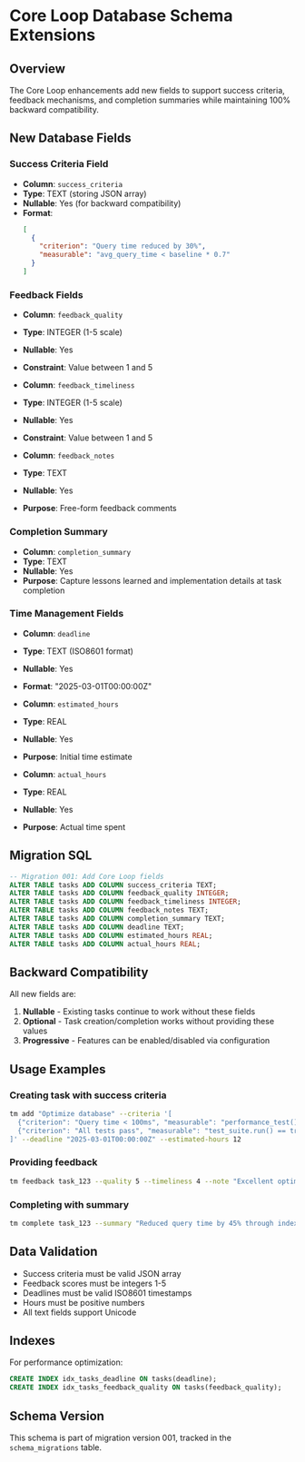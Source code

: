 # Core Loop Database Schema Extensions

## Overview
The Core Loop enhancements add new fields to support success criteria, feedback mechanisms, and completion summaries while maintaining 100% backward compatibility.

## New Database Fields

### Success Criteria Field
- **Column**: `success_criteria`
- **Type**: TEXT (storing JSON array)
- **Nullable**: Yes (for backward compatibility)
- **Format**: 
  ```json
  [
    {
      "criterion": "Query time reduced by 30%",
      "measurable": "avg_query_time < baseline * 0.7"
    }
  ]
  ```

### Feedback Fields
- **Column**: `feedback_quality`
- **Type**: INTEGER (1-5 scale)
- **Nullable**: Yes
- **Constraint**: Value between 1 and 5

- **Column**: `feedback_timeliness`
- **Type**: INTEGER (1-5 scale)
- **Nullable**: Yes
- **Constraint**: Value between 1 and 5

- **Column**: `feedback_notes`
- **Type**: TEXT
- **Nullable**: Yes
- **Purpose**: Free-form feedback comments

### Completion Summary
- **Column**: `completion_summary`
- **Type**: TEXT
- **Nullable**: Yes
- **Purpose**: Capture lessons learned and implementation details at task completion

### Time Management Fields
- **Column**: `deadline`
- **Type**: TEXT (ISO8601 format)
- **Nullable**: Yes
- **Format**: "2025-03-01T00:00:00Z"

- **Column**: `estimated_hours`
- **Type**: REAL
- **Nullable**: Yes
- **Purpose**: Initial time estimate

- **Column**: `actual_hours`
- **Type**: REAL
- **Nullable**: Yes
- **Purpose**: Actual time spent

## Migration SQL

```sql
-- Migration 001: Add Core Loop fields
ALTER TABLE tasks ADD COLUMN success_criteria TEXT;
ALTER TABLE tasks ADD COLUMN feedback_quality INTEGER;
ALTER TABLE tasks ADD COLUMN feedback_timeliness INTEGER;
ALTER TABLE tasks ADD COLUMN feedback_notes TEXT;
ALTER TABLE tasks ADD COLUMN completion_summary TEXT;
ALTER TABLE tasks ADD COLUMN deadline TEXT;
ALTER TABLE tasks ADD COLUMN estimated_hours REAL;
ALTER TABLE tasks ADD COLUMN actual_hours REAL;
```

## Backward Compatibility

All new fields are:
1. **Nullable** - Existing tasks continue to work without these fields
2. **Optional** - Task creation/completion works without providing these values
3. **Progressive** - Features can be enabled/disabled via configuration

## Usage Examples

### Creating task with success criteria
```bash
tm add "Optimize database" --criteria '[
  {"criterion": "Query time < 100ms", "measurable": "performance_test() < 100"},
  {"criterion": "All tests pass", "measurable": "test_suite.run() == true"}
]' --deadline "2025-03-01T00:00:00Z" --estimated-hours 12
```

### Providing feedback
```bash
tm feedback task_123 --quality 5 --timeliness 4 --note "Excellent optimization, exceeded targets"
```

### Completing with summary
```bash
tm complete task_123 --summary "Reduced query time by 45% through index optimization and query restructuring" --actual-hours 10
```

## Data Validation

- Success criteria must be valid JSON array
- Feedback scores must be integers 1-5
- Deadlines must be valid ISO8601 timestamps
- Hours must be positive numbers
- All text fields support Unicode

## Indexes

For performance optimization:
```sql
CREATE INDEX idx_tasks_deadline ON tasks(deadline);
CREATE INDEX idx_tasks_feedback_quality ON tasks(feedback_quality);
```

## Schema Version

This schema is part of migration version 001, tracked in the `schema_migrations` table.